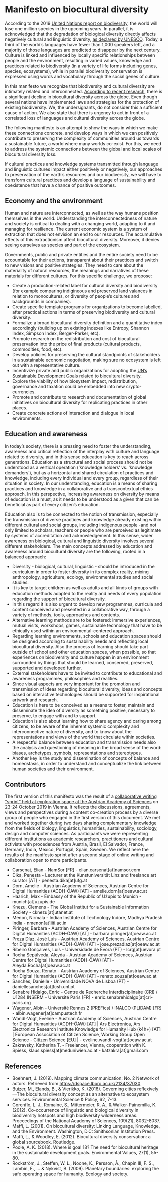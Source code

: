 # Manifesto on biocultural diversity

According to the 2019 [United Nations report on biodiversity](https://www.un.org/sustainabledevelopment/blog/2019/05/nature-decline-unpreced), the world will lose one million species in the upcoming years. In parallel, it is acknowledged that the degradation of biological diversity directly affects negatively cultural and linguistic diversity, [as declared by UNESCO](http://www.unesco.org/new/en/culture/themes/endangered-languages/biodiversity-and-linguistic-diversity/). Today, a third of the world’s languages have fewer than 1,000 speakers left, and a majority of those languages are predicted to disappear by the next century. Culture is linked and influenced by locally specific relationships between people and the environment, resulting in varied values, knowledge and practices related to biodiversity (in a variety of life forms including genes, species, ecosystems), while in parallel biodiversity conservation is expressed using words and vocabulary through the social genes of culture.

In this manifesto we recognize that biodiversity and cultural diversity are intimately related and interconnected. [According to recent research](https://www.cambridge.org/core/journals/global-sustainability/article/from-local-landscapes-to-international-policy-contributions-of-the-biocultural-paradigm-to-global-sustainability/858B95277512916D4A2526A7FF7739A1), there is a significant decline in biocultural diversity across the globe. Even though several nations have implemented laws and strategies for the protection of existing biodiversity. We, the undersignants, do not consider this a sufficient cause of action. We also state that there is urgency to act in front of a correlated loss of languages and cultural diversity across the globe. 

The following manifesto is an attempt to show the ways in which we make these connections concrete, and develop ways in which we can positively contribute to preserving the complexity of communities around us towards a sustainable future, a world where many worlds co-exist. For this, we need to address the systemic connections between the global and local scales of biocultural diversity loss.

If cultural practices and knowledge systems transmitted through language and linguistic cultures impact either positively or negatively, our approaches to preservation of the earth’s resources and our biodiversity, we will have to transform cultural practices and develop a language of sustainability and coexistence that have a chance of positive outcomes.

## Economy and the environment

Human and nature are interconnected, as well as the way humans position themselves in the world. Understanding the interconnectedness of nature and society is critical to dealing with a changing world, adapting to it and managing for resilience. The current economic system is a system of extraction that does not envision an end to our resources. The accumulative effects of this extractionism affect biocultural diversity. Moreover, it denies seeing ourselves as species and part of the ecosystem.

Governments, public and private entities and the entire society need to be accountable for their actions, transparent about their practices and switch to new visions and positive strategies. They need to care about the materiality of natural resources, the meanings and narratives of these materials for different cultures. For this specific challenge, we propose: 

* Create a production-related label for cultural diversity and biodiversity (for example comparing indigineous and preserved land valances in relation to monocultures, or diversity of people’s cultures and backgrounds in companies).
* Create specific template programs for organizations to become labelled, after practical actions in terms of preserving biodiversity and cultural diversity.
* Formalize a broad biocultural diversity definition and a quantitative index accordingly (building up on existing indexes like Entropy, Shannon Index, Simpson Index, Berger-Parker, etc).
* Promote research on the redistribution and cost of biocultural preservation into the price of final products (cultural products, commodities, food, etc).
* Develop policies for preserving the cultural standpoints of stakeholders in a sustainable economic negotiation, making sure no ecosystem is left out with a representative culture. 
* Incentivize private and public organizations for adopting the [UN’s Sustainable Development Goals](https://www.un.org/sustainabledevelopment/sustainable-development-goals/) related to biocultural diversity.
* Explore the viability of how biosystem impact, redistribution, governance and taxation could be embedded into new crypto-currencies.
* Promote and contribute to research and documentation of global initiatives on biocultural diversity for replicating practices in other places.
* Create concrete actions of interaction and dialogue in local environments.

## Education and awareness 

In today’s society, there is a pressing need to foster the understanding, awareness and critical reflection of the interplay with culture and language related to diversity, and in this sense education is key to reach across generations. Education as a structural and social process should not be understood as a vertical operation (‘knowledge holders’ vs. ‘knowledge demanders’), but as a horizontal and shared circulation of practices and knowledge, including every individual and every group, regardless of their situation in society. In our understanding, education is a means of sharing practices and knowledge in a collaborative and a transcontextual ethics approach. In this perspective, increasing awareness on diversity by means of education is a must, as it needs to be understood as a given that can be beneficial as part of every citizen’s education.

Education also is to be connected to the notion of transmission, especially the transmission of diverse practices and knowledge already existing within different cultural and social groups, including indigenous people -and not only limited to scholars, teachers or people who are perceived as legitimate by systems of accreditation and acknowledgement. In this sense, wider awareness on biological, cultural and linguistic diversity involves several different stakeholders. The main concepts addressed by education and awareness around biocultural diversity are the following, rooted in a balanced approach:

* Diversity - biological, cultural, linguistic -  should be introduced in the curriculum in order to foster diversity in its complex reality, mixing anthropology, agriculture, ecology, environmental studies and social studies. 
* It is key to target children as well as adults and all kinds of groups with education methods adapted to the reality and needs of every population regarding the support of biocultural diversity. 
* In this regard it is also urgent to develop new programmes, curricula and content conceived and presented in a collaborative way, through a variety of methods, tools, approaches and contents.
* Alternative learning methods are to be fostered: immersive experiences, mutual visits, workshops, games, sustainable technology that have to be ethically used within an environmental-centered approach. 
* Regarding learning environments, schools and education spaces should be designed according to sustainability needs and reflecting local biocultural diversity. Also the process of learning should take part outside of school and other education spaces, when possible, so that experiences on biodiversity and culture happen in an environment surrounded by things that should be learned, conserved, preserved, supported and developed further.
* External stakeholders have to be invited to contribute to educational and awareness programmes, philosophies and realities.
* Since visual aspects are very important for the promotion and transmission of ideas regarding biocultural diversity, ideas and concepts based on interactive technologies should be supported for inspirational artwork and research.
* Education is here to be conceived as a means to foster, maintain and disseminate the idea of diversity as something positive, necessary to preserve, to engage with and to support.
* Education is also about learning how to share agency and caring among citizens, to be aware of the inherent systemic complexity and interconnective nature of diversity, and to know about the representations and views of the world that circulate within societies.
* A respectful balance between education and transmission needs also the analysis and questioning of meaning in the broad sense of the word: biases, archetypes, symbols, representations and stereotypes.
* Another key is the study and dissemination of concepts of balance and homeostasis, in order to understand and conceptualize the link between human societies and their environment.

## Contributors

The first version of this manifesto was the result of a [collaborative writing "sprint" held at exploration space at the Austrian Academy of Sciences](https://www.oeaw.ac.at/acdh/about/news-archive/news-detail/workshop-biodiversity-in-connection-with-linguistic-and-cultural-diversity) on 23-24 October 2019 in Vienna. It reflects the discussions, agreements, views and perspectives during a content co-creation process by a diverse group of people who engaged in the first version of this document. We met and worked together during two days sharing complementary knowledge from the fields of biology, linguistics, humanities, sustainability, sociology, design and computer sciences. As participants we were representing different institutions as academic researchers, practitioners and cultural activists with procedences from Austria, Brasil, El Salvador, France, Germany, India, Mexico, Portugal, Spain, Sweden. We reflect here the results of the manifesto sprint after a second stage of online writing and collaboration open to more participants. 

* Carsenat, Elian - NamSor [FR] - elian.carsenat[at]namsor.com 
* Dika, Penesta - Lecturer at the Kunstuniversität Linz and freelance art curator [AT] -  penesta.dika[at]ufg.at 
* Dorn, Amelie - Austrian Academy of Sciences, Austrian Centre for Digital Humanities (ACDH-ÖAW) [AT] - amelie.dorn[at]oeaw.ac.at 
* Haarich, Max - Embassy of the Republic of Užupis to Munich - munich[at]uzupis.de 
* Knezu, Clemens - The Global Institut for a Sustainable Information Society - cknezu[at]utanet.at 
* Menon, Nirmala - Indian Institute of Technology Indore, Madhya Pradesh India - nmenon[at]iiti.ac.in
* Piringer, Barbara - Austrian Academy of Sciences, Austrian Centre for Digital Humanities (ACDH-ÖAW) [AT] - barbara.piringer[at]oeaw.ac.at
* Preza Díaz, José Luis - Austrian Academy of Sciences, Austrian Centre for Digital Humanities (ACDH-ÖAW) [AT] - jose.prezadiaz[at]oeaw.ac.at
* Ribeiro Gonçalves, Luís - Universidade de Évora (PT) - lcrg[at]uevora.pt
* Rocha Sepúlveda, Aleyda - Austrian Academy of Sciences, Austrian Centre for Digital Humanities (ACDH-ÖAW) [AT] - Aleyda.Rocha[at]oeaw.ac.at 
* Rocha Souza, Renato - Austrian Academy of Sciences, Austrian Centre for Digital Humanities (ACDH-ÖAW) [AT] - renato.souza[at]oeaw.ac.at 
* Sanches, Danielle - Universidade NOVA de Lisboa (PT) -  daniellesanches[at]fcsh.unl.pt
* Senabre Hidalgo, Enric - Centre de Recherche Interdisciplinaire (CRI) / U1284 INSERM – Université  Paris [FR] - enric.senabrehidalgo[at]cri-paris.org
* Wagener, Albin - Université Rennes 2 (PREFics) / INALCO (PLIDAM) [FR] - albin.wagener[at]campustech.fr 
* Wandl-Vogt, Eveline - Austrian Academy of Sciences, Austrian Centre for Digital Humanities (ACDH-ÖAW) [AT] | Ars Electronica, Ars Electronica Research Institute Knowledge for Humanity Hub (k4h+) [AT] | European Association of Citizen Science, Working Group Open Science - Citizen Science [EU] | - eveline.wandl-vogt[at]oeaw.ac.at
* Zakravsky, Katherina T. - Freelancer, Vienna, cooperation with K. Spiess, klaus.spiess[at]meduniwien.ac.at  - katzakra[at]gmail.com 

## References

* Boehnert, J. (2019). Mapping climate communication: No. 2 Network of actors. Retrieved from https://dspace.lboro.ac.uk/2134/37030 
* Buizer, M., Elands, B., & Vierikko, K. (2016). Governing cities reflexively—The biocultural diversity concept as an alternative to ecosystem services. Environmental Science & Policy, 62, 7-13.
* Gorenflo, L. J., Romaine, S., Mittermeier, R. A., & Walker-Painemilla, K. (2012). Co-occurrence of linguistic and biological diversity in biodiversity hotspots and high biodiversity wilderness areas. Proceedings of the National Academy of Sciences, 109(21), 8032-8037.
* Maffi, L. (2001). On biocultural diversity: Linking Language, Knowledge, and the Environment. Washington, D.C: Smithsonian Institution Press.
* Maffi, L., & Woodley, E. (2012). Biocultural diversity conservation: a global sourcebook. Routledge.
* Poole, A. K. (2018). Where is goal 18? The need for biocultural heritage in the sustainable development goals. Environmental Values, 27(1), 55-80.
* Rockström, J., Steffen, W. L., Noone, K., Persson, Å., Chapin III, F. S., Lambin, E., ... & Nykvist, B. (2009). Planetary boundaries: exploring the safe operating space for humanity. Ecology and society.

 
